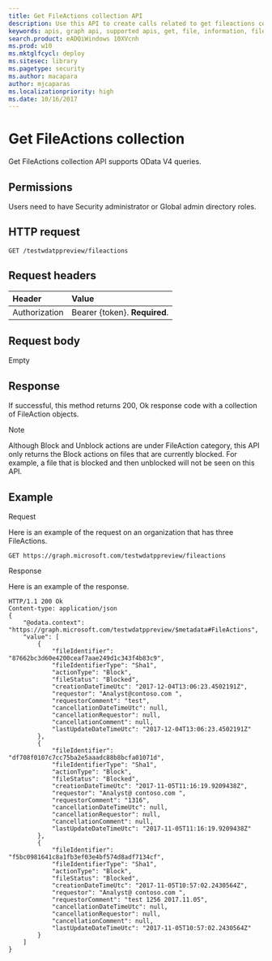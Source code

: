 ```yaml
---
title: Get FileActions collection API
description: Use this API to create calls related to get fileactions collection
keywords: apis, graph api, supported apis, get, file, information, fileactions collection
search.product: eADQiWindows 10XVcnh
ms.prod: w10
ms.mktglfcycl: deploy
ms.sitesec: library
ms.pagetype: security
ms.author: macapara
author: mjcaparas
ms.localizationpriority: high
ms.date: 10/16/2017
---
```


# Get FileActions collection
Get FileActions collection API supports OData V4 queries.

## Permissions
Users need to have Security administrator or Global admin directory roles.

## HTTP request
```
GET /testwdatppreview/fileactions
```

## Request headers

Header | Value 
:---|:---
Authorization | Bearer {token}. **Required**.


## Request body
Empty

## Response
If successful, this method returns 200, Ok response code with a collection of FileAction objects.

>[!NOTE]
>Although Block and Unblock actions are under FileAction category, this API only returns the Block actions on files that are currently blocked. For example, a file that is blocked and then unblocked will not be seen on this API.  



## Example

Request

Here is an example of the request on an organization that has three FileActions.

```
GET https://graph.microsoft.com/testwdatppreview/fileactions
```

Response

Here is an example of the response.


```
HTTP/1.1 200 Ok
Content-type: application/json
{
    "@odata.context": "https://graph.microsoft.com/testwdatppreview/$metadata#FileActions",
    "value": [
        {
            "fileIdentifier": "87662bc3d60e4200ceaf7aae249d1c343f4b83c9",
            "fileIdentifierType": "Sha1",
            "actionType": "Block",
            "fileStatus": "Blocked",
            "creationDateTimeUtc": "2017-12-04T13:06:23.4502191Z",
            "requestor": "Analyst@contoso.com ",
            "requestorComment": "test",
            "cancellationDateTimeUtc": null,
            "cancellationRequestor": null,
            "cancellationComment": null,
            "lastUpdateDateTimeUtc": "2017-12-04T13:06:23.4502191Z"
        },
        {
            "fileIdentifier": "df708f0107c7cc75ba2e5aaadc88b8bcfa01071d",
            "fileIdentifierType": "Sha1",
            "actionType": "Block",
            "fileStatus": "Blocked",
            "creationDateTimeUtc": "2017-11-05T11:16:19.9209438Z",
            "requestor": "Analyst@ contoso.com ",
            "requestorComment": "1316",
            "cancellationDateTimeUtc": null,
            "cancellationRequestor": null,
            "cancellationComment": null,
            "lastUpdateDateTimeUtc": "2017-11-05T11:16:19.9209438Z"
        },
        {
            "fileIdentifier": "f5bc0981641c8a1fb3ef03e4bf574d8adf7134cf",
            "fileIdentifierType": "Sha1",
            "actionType": "Block",
            "fileStatus": "Blocked",
            "creationDateTimeUtc": "2017-11-05T10:57:02.2430564Z",
            "requestor": "Analyst@ contoso.com ",
            "requestorComment": "test 1256 2017.11.05",
            "cancellationDateTimeUtc": null,
            "cancellationRequestor": null,
            "cancellationComment": null,
            "lastUpdateDateTimeUtc": "2017-11-05T10:57:02.2430564Z"
        }
    ]
}

```
